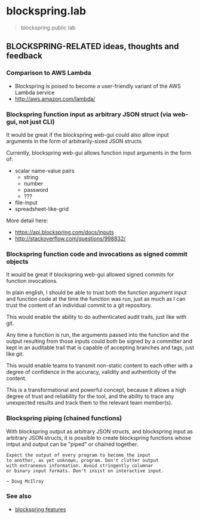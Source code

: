 # blockspring.lab

> blockspring public lab

## BLOCKSPRING-RELATED ideas, thoughts and feedback

### Comparison to AWS Lambda

 * Blockspring is poised to become a user-friendly variant of the AWS Lambda service
 * http://aws.amazon.com/lambda/

### Blockspring function input as arbitrary JSON struct (via web-gui, not just CLI)

It would be great if the blockspring web-gui could also allow input arguments in the form of arbitrarily-sized JSON structs

Currently, blockspring web-gui allows function input arguments in the form of:
   * scalar name-value pairs
      * string
      * number
      * password
      * ???
   * file-input
   * spreadsheet-like-grid

More detail here:
   * https://api.blockspring.com/docs/inputs
   * http://stackoverflow.com/questions/998832/

### Blockspring function code and invocations as signed commit objects

It would be great if blockspring web-gui allowed signed commits for function invocations.

In plain english, I should be able to trust both the function argument input and function code at the time the function was run, just as much as I can trust the content of an individual commit to a git repository.

This would enable the ability to do authenticated audit trails, just like with git.

Any time a function is run, the arguments passed into the function and the output resulting from those inputs could both be signed by a committer and kept in an auditable trail that is capable of accepting branches and tags, just like git.

This would enable teams to transmit non-static content to each other with a degree of confidence in the accuracy, validity and authenticity of the content.

This is a transformational and powerful concept, because it allows a high degree of trust and reliability for the tool, and the ability to trace any unexpected results and track them to the relevant team member(s).

### Blockspring piping (chained functions)

With blockspring output as arbitrary JSON structs, and blockspring input as arbitrary JSON structs, it is possible to create blockspring functions whose intput and output can be "piped" or chained together.

```
Expect the output of every program to become the input 
to another, as yet unknown, program. Don't clutter output 
with extraneous information. Avoid stringently columnar 
or binary input formats. Don't insist on interactive input.

~ Doug McIlroy
```

### See also

* [blockspring features](https://github.com/dreftymac/blockspring.lab/blob/master/features.md)
